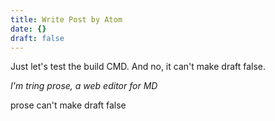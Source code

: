 ```yaml
---
title: Write Post by Atom
date: {}
draft: false
---
```

Just let's test the build CMD.
And no, it can't make draft false.

*I'm tring prose, a web editor for MD*

prose can't make draft false
